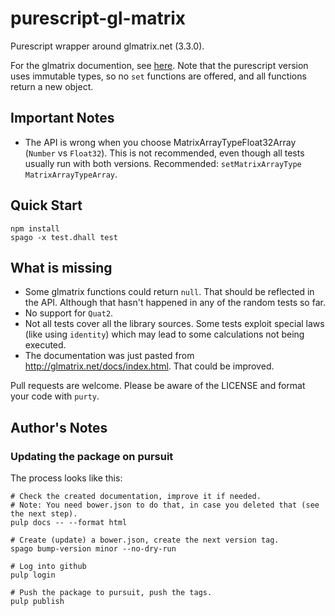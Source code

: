 # purescript-gl-matrix

Purescript wrapper around glmatrix.net (3.3.0).

For the glmatrix documention, see [here](http://glmatrix.net/docs/). Note that the purescript version uses immutable types, so no `set` functions are offered, and all functions return a new object.

## Important Notes

* The API is wrong when you choose MatrixArrayTypeFloat32Array (`Number` vs `Float32`).
  This is not recommended, even though all tests usually run with both versions.
  Recommended: `setMatrixArrayType MatrixArrayTypeArray`.
  
## Quick Start

```
npm install
spago -x test.dhall test
```

## What is missing

* Some glmatrix functions could return `null`. That should be reflected in the API. Although that hasn't happened in any of the random tests so far.
* No support for `Quat2`.
* Not all tests cover all the library sources. Some tests exploit special laws (like using `identity`) which may lead to some calculations not being executed.
* The documentation was just pasted from <http://glmatrix.net/docs/index.html>. That could be improved.

Pull requests are welcome. Please be aware of the LICENSE and format your code with `purty`.

## Author's Notes

### Updating the package on pursuit

The process looks like this:

```
# Check the created documentation, improve it if needed.
# Note: You need bower.json to do that, in case you deleted that (see the next step).
pulp docs -- --format html

# Create (update) a bower.json, create the next version tag.
spago bump-version minor --no-dry-run

# Log into github
pulp login

# Push the package to pursuit, push the tags.
pulp publish
```
